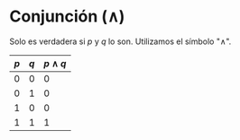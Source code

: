# Conjunción (∧)
Solo es verdadera si $p$ y $q$ lo son. Utilizamos el símbolo "$\land$".

| $p$ | $q$ | $p \land q$ |
| --- | --- | ----------- |
| 0   | 0   | 0           |
| 0   | 1   | 0           |
| 1   | 0   | 0           |
| 1   | 1   | 1           |
